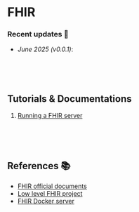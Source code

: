 # FHIR


### Recent updates 📣
* *June 2025 (v0.0.1)*: 

&nbsp;

&nbsp;






<!-- ## Quick Starts 🚀
### Environment setup
We have to install PyTorch and other requirements. Please refer to more [detailed setup](./docs/1_getting_started.md) including Docker.
```bash
# PyTorch Install
pip3 install torch==2.5.1 torchvision==0.20.1 torchaudio==2.5.1 --index-url https://download.pytorch.org/whl/cu124

# Requirements Install
pip3 install -r docker/requirements.txt
```

&nbsp;

### Data preparation
```bash
python3 src/run/dataset_download.py --dataset allenai/ai2_arc --download_path data_examples
```

&nbsp;

### LLM training
```bash
# Llama 3.1 8B LoRA fine-tuning
python3 src/run/train.py --config config/example_llama3.1_lora.yaml --mode train

# Llama 3.1 8B QLoRA fine-tuning
python3 src/run/train.py --config config/example_llama3.1_qlora.yaml --mode train

# Llama 3.1 8B full fine-tuning
python3 src/run/train.py --config config/example_llama3.1_full.yaml --mode train
```

&nbsp;

&nbsp; -->


## Tutorials & Documentations
1. [Running a FHIR server](./docs/1_fhir_server.md)

&nbsp;

&nbsp;

<!-- ## Bug Reports
If an error occurs while executing the code, check if any of the cases below apply.
* [Bug Cases](./docs/bugs.md) -->


## References 📚
* [FHIR official documents](https://hl7.org/fhir/)
* [Low level FHIR project](https://github.com/hapifhir/hapi-fhir)
* [FHIR Docker server](https://github.com/hapifhir/hapi-fhir-jpaserver-starter)
